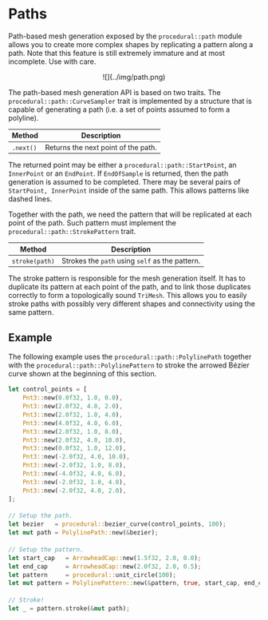 # Paths

Path-based mesh generation exposed by the `procedural::path` module allows you
to create more complex shapes by replicating a pattern along a path. Note that
this feature is still extremely immature and at most incomplete. Use with care.

<center>
![](../img/path.png)
</center>

The path-based mesh generation API is based on two traits. The
`procedural::path::CurveSampler` trait is implemented by a structure that is
capable of generating a path (i.e. a set of points assumed to form a polyline).


| Method    | Description                         |
| --        | --                                  |
| `.next()` | Returns the next point of the path. |

The returned point may be either a `procedural::path::StartPoint`, an
`InnerPoint` or an `EndPoint`. If `EndOfSample` is returned, then the
path generation is assumed to be completed. There may be several pairs of
`StartPoint, InnerPoint` inside of the same path. This allows patterns like
dashed lines.


Together with the path, we need the pattern that will be  replicated at each
point of the path. Such pattern must implement the
`procedural::path::StrokePattern` trait.

| Method         | Description                                     |
| --             | --                                              |
| `stroke(path)` | Strokes the `path` using `self` as the pattern. |

The stroke pattern is responsible for the mesh generation itself. It has to
duplicate its pattern at each point of the path, and to link those duplicates
correctly to form a topologically sound `TriMesh`. This allows you to easily
stroke paths with possibly very different shapes and connectivity using the
same pattern.

## Example <span class="d3" onclick="window.open('https://raw.githubusercontent.com/sebcrozet/ncollide/master/examples/path.rs')"></span>
The following example uses the `procedural::path::PolylinePath` together with
the `procedural::path::PolylinePattern` to stroke the arrowed Bézier curve
shown at the beginning of this section.

```rust
let control_points = [
    Pnt3::new(0.0f32, 1.0, 0.0),
    Pnt3::new(2.0f32, 4.0, 2.0),
    Pnt3::new(2.0f32, 1.0, 4.0),
    Pnt3::new(4.0f32, 4.0, 6.0),
    Pnt3::new(2.0f32, 1.0, 8.0),
    Pnt3::new(2.0f32, 4.0, 10.0),
    Pnt3::new(0.0f32, 1.0, 12.0),
    Pnt3::new(-2.0f32, 4.0, 10.0),
    Pnt3::new(-2.0f32, 1.0, 8.0),
    Pnt3::new(-4.0f32, 4.0, 6.0),
    Pnt3::new(-2.0f32, 1.0, 4.0),
    Pnt3::new(-2.0f32, 4.0, 2.0),
];

// Setup the path.
let bezier   = procedural::bezier_curve(control_points, 100);
let mut path = PolylinePath::new(&bezier);

// Setup the pattern.
let start_cap   = ArrowheadCap::new(1.5f32, 2.0, 0.0);
let end_cap     = ArrowheadCap::new(2.0f32, 2.0, 0.5);
let pattern     = procedural::unit_circle(100);
let mut pattern = PolylinePattern::new(&pattern, true, start_cap, end_cap);

// Stroke!
let _ = pattern.stroke(&mut path);
```

